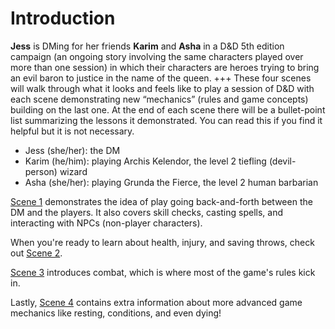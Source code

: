 # Introduction

<span class="green-text"><strong>Jess</strong></span> is DMing for her friends <span class="blue-text"><strong>Karim</strong></span> and <span class="red-text"><strong>Asha</strong></span> in a D&D 5th edition campaign (an ongoing story involving the same characters played over more than one session) in which their characters are heroes trying to bring an evil baron to justice in the name of the queen.
+++
These four scenes will walk through what it looks and feels like to play a session of D&D with each scene demonstrating new “mechanics” (rules and game concepts) building on the last one. At the end of each scene there will be a bullet-point list summarizing the lessons it demonstrated. You can read this if you find it helpful but it is not necessary.

* <span class="green-text">Jess (she/her):</span> the DM
* <span class="blue-text">Karim (he/him):</span> playing Archis Kelendor, the level 2 tiefling (devil-person) wizard
* <span class="red-text">Asha (she/her):</span> playing Grunda the Fierce, the level 2 human barbarian

[Scene 1](play_examples/play_example_01.md) demonstrates the idea of play going back-and-forth between the DM and the players. It also covers skill checks, casting spells, and interacting with NPCs (non-player characters).

When you're ready to learn about health, injury, and saving throws, check out [Scene 2](play_examples/play_example_02.md).

[Scene 3](play_examples/play_example_03.md) introduces combat, which is where most of the game's rules kick in.

Lastly, [Scene 4](play_examples/play_example_04.md) contains extra information about more advanced game mechanics like resting, conditions, and even dying!